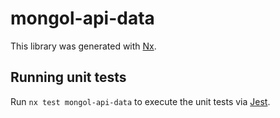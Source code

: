 # mongol-api-data

This library was generated with [Nx](https://nx.dev).

## Running unit tests

Run `nx test mongol-api-data` to execute the unit tests via [Jest](https://jestjs.io).
